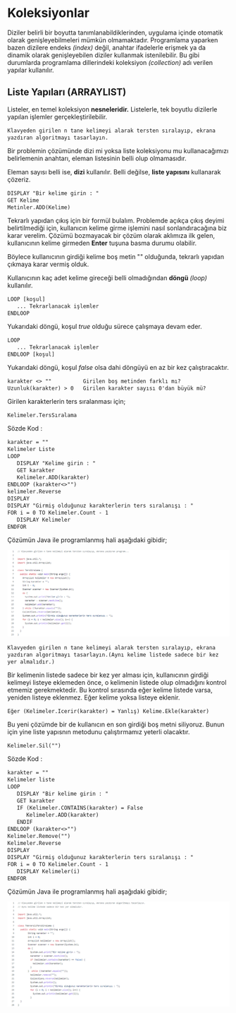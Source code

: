 # Koleksiyonlar

Diziler belirli bir boyutta tanımlanabildiklerinden, uygulama içinde otomatik olarak genişleyebilmeleri mümkün olmamaktadır. Programlama yaparken bazen dizilere endeks *(index)* değil, anahtar ifadelerle erişmek ya da dinamik olarak genişleyebilen diziler kullanmak istenilebilir. Bu gibi durumlarda programlama dillerindeki koleksiyon *(collection)* adı verilen yapılar kullanılır.

## Liste Yapıları (ARRAYLIST)
Listeler, en temel koleksiyon **nesneleridir.** Listelerle, tek boyutlu dizilerle yapılan işlemler gerçekleştirilebilir. 
```
Klavyeden girilen n tane kelimeyi alarak tersten sıralayıp, ekrana yazdıran algoritmayı tasarlayın.
```
Bir problemin çözümünde dizi mi yoksa liste koleksiyonu mu kullanacağımızı belirlemenin anahtarı, eleman listesinin belli olup olmamasıdır.

Eleman sayısı belli ise, **dizi** kullanılır. Belli değilse, **liste yapısını** kullanarak çözeriz.
```
DISPLAY "Bir kelime girin : "
GET Kelime
Metinler.ADD(Kelime)
```
Tekrarlı yapıdan çıkış için bir formül bulalım. Problemde açıkça çıkış deyimi belirtilmediği için, kullanıcın kelime girme işlemini nasıl sonlandıracağına biz karar verelim. Çözümü bozmayacak bir çözüm olarak aklımıza ilk gelen, kullanıcının kelime girmeden **Enter** tuşuna basma durumu olabilir.

Böylece kullanıcının girdiği kelime boş metin "" olduğunda, tekrarlı yapıdan çıkmaya karar vermiş olduk.

Kullanıcının kaç adet kelime gireceği belli olmadığından **döngü** *(loop)* kullanılır.
```
LOOP [koşul]
   ... Tekrarlanacak işlemler
ENDLOOP
```
Yukarıdaki döngü, koşul *true* olduğu sürece çalışmaya devam eder. 
```
LOOP
   ... Tekrarlanacak işlemler
ENDLOOP [koşul]
```
Yukarıdaki döngü, koşul *false* olsa dahi döngüyü en az bir kez çalıştıracaktır.
```
karakter <> ""          Girilen boş metinden farklı mı?
Uzunluk(karakter) > 0   Girilen karakter sayısı 0'dan büyük mü?
```
Girilen karakterlerin ters sıralanması için;
```
Kelimeler.TersSıralama
```
Sözde Kod :
```
karakter = ""
Kelimeler Liste
LOOP
   DISPLAY "Kelime girin : "
   GET karakter
   Kelimeler.ADD(karakter)
ENDLOOP (karakter<>"")
kelimeler.Reverse
DISPLAY
DISPLAY "Girmiş olduğunuz karakterlerin ters sıralanışı : "
FOR i = 0 TO Kelimeler.Count - 1
   DISPLAY Kelimeler
ENDFOR
```

Çözümün Java ile programlanmış hali aşağıdaki gibidir;

![gorsel](https://github.com/SenaOzcn/Algoritma/blob/MIT-License/Diziler%26Metinler%26Koleksiyonlar/Koleksiyonlar/Images/TersSiralama.png)

```
Klavyeden girilen n tane kelimeyi alarak tersten sıralayıp, ekrana yazdıran algoritmayı tasarlayın.(Aynı kelime listede sadece bir kez yer almalıdır.)
```
Bir kelimenin listede sadece bir kez yer alması için, kullanıcının girdiği kelimeyi listeye eklemeden önce, o kelimenin listede olup olmadığını kontrol etmemiz gerekmektedir. Bu kontrol sırasında eğer kelime listede varsa, yeniden listeye eklenmez. Eğer kelime yoksa listeye eklenir.

```
Eğer (Kelimeler.Icerir(karakter) = Yanlış) Kelime.Ekle(karakter)
```
Bu yeni çözümde bir de kullanıcın en son girdiği boş metni siliyoruz. Bunun için yine liste yapısnın metodunu çalıştırmamız yeterli olacaktır.
```
Kelimeler.Sil("")
```
Sözde Kod :
```
karakter = ""
Kelimeler liste
LOOP
   DISPLAY "Bir kelime girin : "
   GET karakter
   IF (Kelimeler.CONTAINS(karakter) = False
      Kelimeler.ADD(karakter)
   ENDIF
ENDLOOP (karakter<>"")
Kelimeler.Remove("")
Kelimeler.Reverse
DISPLAY
DISPLAY "Girmiş olduğunuz karakterlerin ters sıralanışı : "
FOR i = 0 TO Kelimeler.Count - 1
   DISPLAY Kelimeler(i)
ENDFOR
```
Çözümün Java ile programlanmış hali aşağıdaki gibidir;

![gorsel](https://github.com/SenaOzcn/Algoritma/blob/MIT-License/Diziler%26Metinler%26Koleksiyonlar/Koleksiyonlar/Images/TekrarsizTersSiralama.png)
